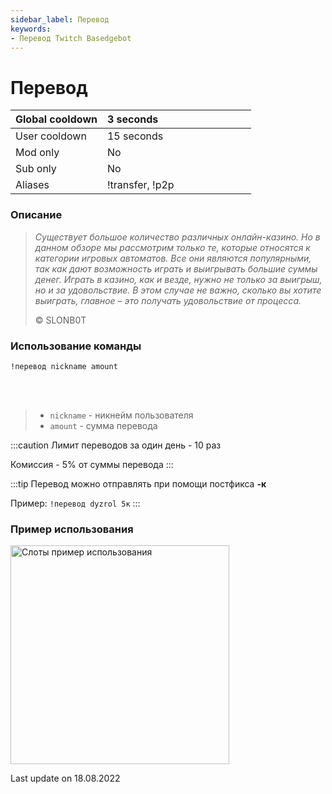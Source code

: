 ```yaml
---
sidebar_label: Перевод
keywords:
- Перевод Twitch Basedgebot
---
```


# Перевод

| Global cooldown | 3 seconds⠀⠀⠀⠀⠀⠀⠀⠀⠀⠀⠀⠀ |
|:----------------|:----------------------|
| User cooldown   | 15 seconds            |
| Mod only        | No                    |
| Sub only        | No                    |
| Aliases         | !transfer, !p2p       |

### Описание

> *<quote>Существует большое количество различных онлайн-казино. Но в данном обзоре мы рассмотрим только те, которые относятся к категории игровых автоматов. Все они являются популярными, так как дают возможность играть и выигрывать большие суммы денег. Играть в казино, как и везде, нужно не только за выигрыш, но и за удовольствие. В этом случае не важно, сколько вы хотите выиграть, главное – это получать удовольствие от процесса.</quote>*
>
> © SLONB0T

### Использование команды

<code>!перевод nickname amount</code>

<br/>
<br/>

>- <code>nickname</code>  -  никнейм пользователя
>- <code>amount</code>  -  сумма перевода

:::caution
Лимит переводов за один день - 10 раз

Комиссия - 5% от суммы перевода
:::

:::tip
Перевод можно отправлять при помощи постфикса <b>-к</b>

Пример: <code>!перевод dyzrol 5к</code>
:::

### Пример использования

<img src="https://media0.giphy.com/media/ALiaTBAGT2IbvrBsFg/giphy.gif?cid=ecf05e472kwvwzoxyrckho65vra6rc00gdo5allh3ygmnwdv&rid=giphy.gif&ct=g" alt="Слоты пример использования" width="350"/>

<p class="update">Last update on 18.08.2022</p>